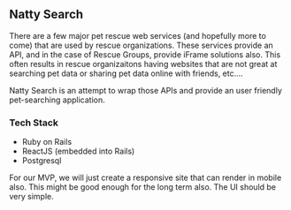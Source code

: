 ## Natty Search

There are a few major pet rescue web services (and hopefully more to come) that are used by rescue organizations. These services provide an API, and in the case of Rescue Groups, provide iFrame solutions also.  This often results in rescue organizaitons having websites that are not great at searching pet data or sharing pet data online with friends, etc....

Natty Search is an attempt to wrap those APIs and provide an user friendly pet-searching application.


### Tech Stack

* Ruby on Rails
* ReactJS (embedded into Rails)
* Postgresql

For our MVP, we will just create a responsive site that can render in mobile also.  This might be good enough for the long term also.  The UI should be very simple.

